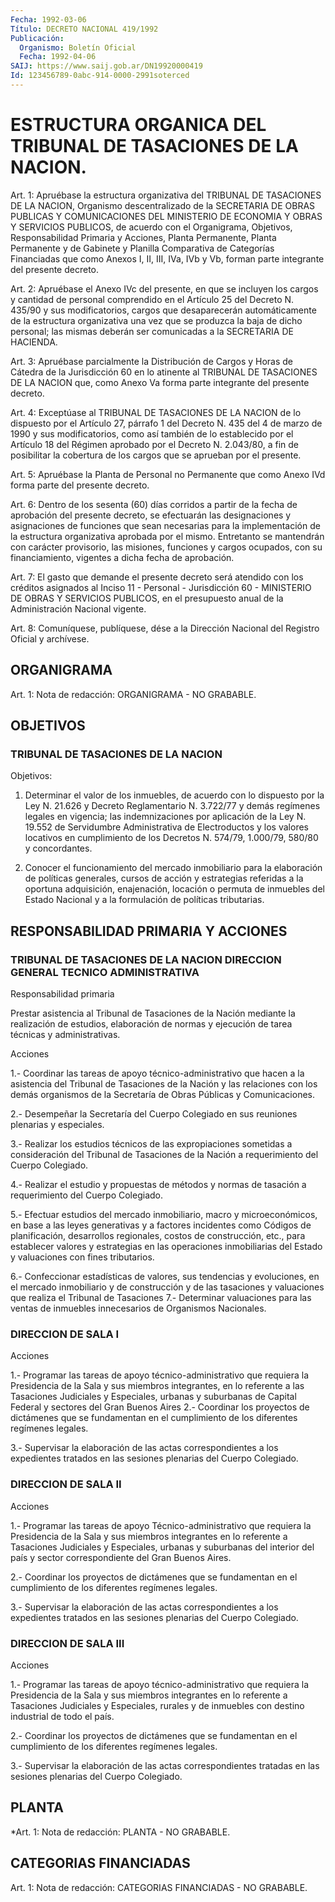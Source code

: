 ```yaml
---
Fecha: 1992-03-06
Título: DECRETO NACIONAL 419/1992
Publicación:
  Organismo: Boletín Oficial
  Fecha: 1992-04-06
SAIJ: https://www.saij.gob.ar/DN19920000419
Id: 123456789-0abc-914-0000-2991soterced
---
```

# ESTRUCTURA ORGANICA DEL TRIBUNAL DE TASACIONES DE LA NACION.

<a id="1"></a>
Art.  1: Apruébase la estructura organizativa del TRIBUNAL DE TASACIONES  DE    LA    NACION,  Organismo  descentralizado  de  la SECRETARIA DE OBRAS PUBLICAS  Y  COMUNICACIONES  DEL  MINISTERIO DE ECONOMIA    Y  OBRAS  Y  SERVICIOS  PUBLICOS,  de  acuerdo  con  el Organigrama,    Objetivos,  Responsabilidad  Primaria  y  Acciones, Planta Permanente,  Planta  Permanente  y  de  Gabinete  y Planilla Comparativa  de Categorías Financiadas que como Anexos I, II,  III, IVa,  IVb y Vb,  forman  parte  integrante  del  presente  decreto.

<a id="2"></a>
Art. 2: Apruébase el Anexo IVc del presente, en que se incluyen los  cargos  y  cantidad  de personal comprendido en el Artículo 25 del Decreto N. 435/90 y sus modificatorios, cargos que desaparecerán automáticamente  de  la  estructura  organizativa una vez  que se produzca la baja de dicho personal; las mismas  deberán ser comunicadas a la SECRETARIA DE HACIENDA.

<a id="3"></a>
Art.  3:  Apruébase  parcialmente  la Distribución de Cargos y Horas de Cátedra de la Jurisdicción 60 en  lo  atinente al TRIBUNAL DE  TASACIONES  DE  LA  NACION  que,  como  Anexo  Va  forma  parte integrante del presente decreto.

<a id="4"></a>
Art. 4: Exceptúase al TRIBUNAL DE TASACIONES DE LA NACION de lo dispuesto  por el Artículo 27, párrafo 1 del Decreto N. 435 del 4 de marzo  de 1990  y  sus  modificatorios,  como  así  también  de  lo establecido  por el Artículo 18 del Régimen aprobado por el Decreto N. 2.043/80, a fin de posibilitar la cobertura de los cargos que se aprueban por el presente.

<a id="5"></a>
Art. 5: Apruébase la Planta de Personal no Permanente que como Anexo IVd forma parte del presente decreto.

<a id="6"></a>
Art. 6: Dentro de los sesenta (60) días corridos a partir de la fecha  de  aprobación  del  presente  decreto,  se  efectuarán  las designaciones  y asignaciones de funciones que sean necesarias para la implementación  de  la  estructura  organizativa aprobada por el mismo.  Entretanto  se  mantendrán  con  carácter  provisorio,  las misiones,  funciones  y  cargos  ocupados, con  su  financiamiento, vigentes a dicha fecha de aprobación.

<a id="7"></a>
Art. 7: El gasto que demande el presente decreto será atendido con los  créditos  asignados al Inciso 11 - Personal - Jurisdicción 60 - MINISTERIO DE OBRAS  Y  SERVICIOS  PUBLICOS, en el presupuesto anual de la Administración Nacional vigente.

<a id="8"></a>
Art.  8: Comuníquese, publíquese, dése a la Dirección Nacional del Registro Oficial y archívese.

## ORGANIGRAMA

<a id="1"></a>
Art.  1:  Nota  de  redacción:  ORGANIGRAMA - NO  GRABABLE.

## OBJETIVOS

### TRIBUNAL DE TASACIONES DE LA NACION

<a id="1"></a>
Objetivos:

1)  Determinar  el  valor  de  los  inmuebles,  de  acuerdo con lo dispuesto por la Ley N. 21.626 y Decreto Reglamentario N. 3.722/77 y demás  regímenes  legales  en  vigencia;  las  indemnizaciones  por aplicación de  la  Ley  N. 19.552  de Servidumbre Administrativa de Electroductos  y  los  valores locativos  en  cumplimiento  de  los Decretos N. 574/79, 1.000/79, 580/80 y concordantes.

2) Conocer el funcionamiento  del  mercado  inmobiliario  para  la elaboración  de políticas generales, cursos de acción y estrategias referidas  a  la  oportuna  adquisición,  enajenación,  locación  o permuta de inmuebles  del  Estado  Nacional  y  a la formulación de políticas tributarias.

## RESPONSABILIDAD PRIMARIA Y ACCIONES

### TRIBUNAL DE TASACIONES DE LA NACION DIRECCION GENERAL TECNICO ADMINISTRATIVA

<a id="1"></a>
Responsabilidad primaria

Prestar   asistencia  al  Tribunal  de  Tasaciones  de  la  Nación mediante la  realización  de  estudios,  elaboración  de  normas  y ejecución de tarea técnicas y administrativas.

Acciones

1.-  Coordinar  las  tareas  de  apoyo  técnico-administrativo que hacen a la asistencia del Tribunal de Tasaciones  de  la  Nación  y las  relaciones  con los demás organismos de la Secretaría de Obras Públicas y Comunicaciones.

2.-  Desempeñar  la    Secretaría  del  Cuerpo  Colegiado  en  sus reuniones plenarias y especiales.

3.-  Realizar  los  estudios    técnicos   de  las  expropiaciones sometidas a consideración del Tribunal de Tasaciones  de  la Nación a requerimiento del Cuerpo Colegiado.

4.-  Realizar  el  estudio  y  propuestas  de  métodos y normas de tasación a requerimiento del Cuerpo Colegiado.

5.-  Efectuar  estudios  del  mercado  inmobiliario,    macro    y microeconómicos,  en  base  a  las  leyes  generativas y a factores incidentes  como Códigos de planificación, desarrollos  regionales, costos de construcción, etc., para establecer valores y estrategias  en    las   operaciones  inmobiliarias  del  Estado  y valuaciones con fines tributarios.

6.-  Confeccionar  estadísticas   de  valores,  sus  tendencias  y evoluciones, en el mercado inmobiliario  y de construcción y de las tasaciones  y  valuaciones  que realiza el Tribunal  de  Tasaciones 7.-  Determinar  valuaciones  para    las    ventas  de  inmuebles innecesarios de Organismos Nacionales.

### DIRECCION DE SALA I

<a id="2"></a>
Acciones

1.-  Programar  las  tareas  de  apoyo  técnico-administrativo que requiera la Presidencia de la Sala y sus miembros  integrantes,  en lo  referente  a  las Tasaciones Judiciales y Especiales, urbanas y suburbanas de Capital  Federal  y  sectores  del  Gran Buenos Aires 2.-  Coordinar  los proyectos de dictámenes que se fundamentan  en el  cumplimiento  de    los    diferentes   regímenes  legales.

3.- Supervisar la elaboración de las actas  correspondientes a los expedientes  tratados  en  las  sesiones  plenarias    del   Cuerpo Colegiado.

### DIRECCION DE SALA II

<a id="3"></a>
Acciones

1.-  Programar  las  tareas  de  apoyo  Técnico-administrativo que requiera  la Presidencia de la Sala y sus miembros  integrantes  en lo referente  a  Tasaciones  Judiciales  y  Especiales,  urbanas  y suburbanas  del interior del país y sector correspondiente del Gran Buenos Aires.

2.- Coordinar  los  proyectos  de dictámenes que se fundamentan en el   cumplimiento  de  los  diferentes    regímenes    legales.

3.-  Supervisar la elaboración de las actas correspondientes a los expedientes    tratados   en  las  sesiones  plenarias  del  Cuerpo Colegiado.

### DIRECCION DE SALA III

<a id="4"></a>
Acciones

1.-  Programar  las  tareas  de  apoyo  técnico-administrativo que requiera  la Presidencia de la Sala y sus miembros  integrantes  en lo referente  a  Tasaciones  Judiciales  y Especiales, rurales y de inmuebles con destino industrial de todo el país.

2.- Coordinar los proyectos de dictámenes  que  se  fundamentan en el    cumplimiento    de   los  diferentes  regímenes  legales.

3.-  Supervisar  la  elaboración  de  las  actas  correspondientes tratadas  en  las  sesiones  plenarias  del    Cuerpo    Colegiado.

## PLANTA

<a id="1"></a>
*Art. 1: Nota de redacción: PLANTA - NO GRABABLE.

## CATEGORIAS FINANCIADAS

<a id="1"></a>
Art.  1: Nota de redacción: CATEGORIAS FINANCIADAS - NO GRABABLE.